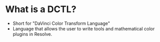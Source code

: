 # What is a DCTL?

* Short for "DaVinci Color Transform Language"
* Language that allows the user to write tools and mathematical color plugins in Resolve.